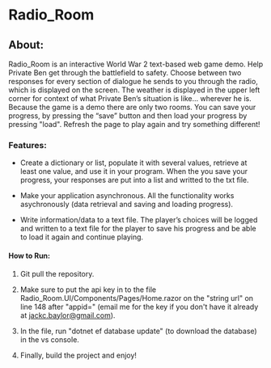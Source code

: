# Radio_Room

## About:
Radio_Room is an interactive World War 2 text-based web game demo. Help  Private Ben get through the battlefield to safety. Choose between two responses for every section of dialogue he sends to you through the radio, which is displayed on the screen. The weather is displayed in the upper left corner for context of what Private Ben’s situation is like… wherever he is. Because the game is a demo there are only two rooms. You can save your progress, by pressing the “save” button and then load your progress by pressing "load". Refresh the page to play again and try something different! 

### Features:

* Create a dictionary or list, populate it with several values, retrieve at least one value, and use it in your program. When the you save your progress, your responses are put into a list and writted to the txt file.

* Make your application asynchronous. All the functionality works asychronously (data retrieval and saving and loading progress).

* Write information/data to a text file. The player’s choices will be logged and written to a text file for the player to save his progress and be able to load it again and continue playing.


#### How to Run:
1. Git pull the repository.

2. Make sure to put the api key in to the file Radio_Room.UI/Components/Pages/Home.razor on the "string url" on line 148 after "appid=" (email me for the key if you don't have it already at jackc.baylor@gmail.com).

3. In the file, run "dotnet ef database update" (to download the database) in the vs console.

4. Finally, build the project and enjoy!

